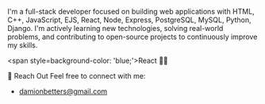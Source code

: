 I'm a full-stack developer focused on building web applications with HTML, C++, JavaScript, EJS, React, Node, Express, PostgreSQL, MySQL, Python, Django. I'm actively learning new technologies, solving real-world problems, and contributing to open-source projects to continuously improve my skills.

<span style=background-color: 'blue;'>React 💪🏾</span>

💬 Reach Out
Feel free to connect with me:
- damionbetters@gmail.com
